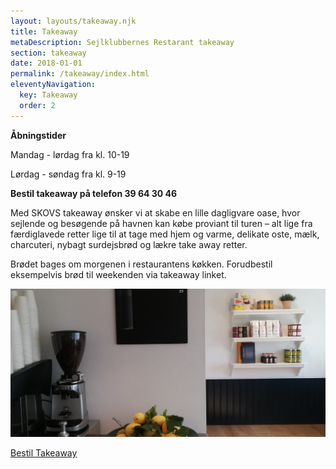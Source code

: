 ```yaml
---
layout: layouts/takeaway.njk
title: Takeaway
metaDescription: Sejlklubbernes Restarant takeaway
section: takeaway
date: 2018-01-01
permalink: /takeaway/index.html
eleventyNavigation:
  key: Takeaway
  order: 2
---
```

**Åbningstider**

Mandag - lørdag fra kl. 10-19

Lørdag - søndag fra kl. 9-19

**Bestil takeaway på telefon 39 64 30 46**

Med SKOVS takeaway ønsker vi at skabe en lille dagligvare oase, hvor sejlende og besøgende på havnen kan købe proviant til turen – alt lige fra færdiglavede retter lige til at tage med hjem og varme, delikate oste, mælk, charcuteri, nybagt surdejsbrød og lækre take away retter. 

Brødet bages om morgenen i restaurantens køkken. Forudbestil eksempelvis brød til weekenden via takeaway linket.

![](/static/img/180645976_500555317793847_1789666457054511329_n.jpg)

<a class="call-to-action" target="_blank" href="https://login.onlinepos.dk/taw_v3/13687/?page=menukort&pgid=1576165">Bestil Takeaway</a>